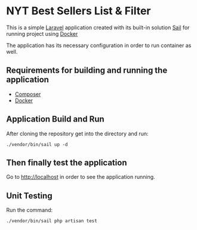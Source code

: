 # NYT Best Sellers List & Filter

This is a simple [Laravel](https://laravel.com/docs/10.x) application created with its built-in
solution [Sail](https://laravel.com/docs/8.x/sail) for running project
using [Docker](https://www.docker.com/)

The application has its necessary configuration in order to run container as well.

## Requirements for building and running the application

- [Composer](https://getcomposer.org/download/)
- [Docker](https://docs.docker.com/get-docker/)

## Application Build and Run

After cloning the repository get into the directory and run:

`./vendor/bin/sail up -d`

## Then finally test the application

Go to [http://localhost](http://localhost) in order to see the application running.

## Unit Testing
Run the command:

`./vendor/bin/sail php artisan test`